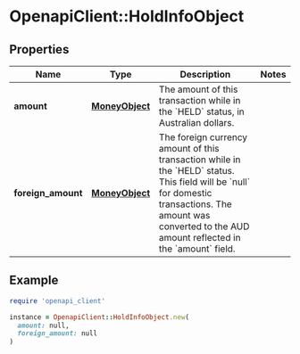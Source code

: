 # OpenapiClient::HoldInfoObject

## Properties

| Name | Type | Description | Notes |
| ---- | ---- | ----------- | ----- |
| **amount** | [**MoneyObject**](MoneyObject.md) | The amount of this transaction while in the &#x60;HELD&#x60; status, in Australian dollars.  |  |
| **foreign_amount** | [**MoneyObject**](MoneyObject.md) | The foreign currency amount of this transaction while in the &#x60;HELD&#x60; status. This field will be &#x60;null&#x60; for domestic transactions. The amount was converted to the AUD amount reflected in the &#x60;amount&#x60; field.  |  |

## Example

```ruby
require 'openapi_client'

instance = OpenapiClient::HoldInfoObject.new(
  amount: null,
  foreign_amount: null
)
```

